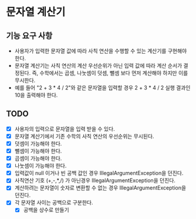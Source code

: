 # 문자열 계산기

## 기능 요구 사항
* 사용자가 입력한 문자열 값에 따라 사칙 연산을 수행할 수 있는 계산기를 구현해야 한다.
* 문자열 계산기는 사칙 연산의 계산 우선순위가 아닌 입력 값에 따라 계산 순서가 결정된다. 즉, 수학에서는 곱셈, 나눗셈이 덧셈, 뺄셈 보다 먼저 계산해야 하지만 이를 무시한다.
* 예를 들어 "2 + 3 * 4 / 2"와 같은 문자열을 입력할 경우 2 + 3 * 4 / 2 실행 결과인 10을 출력해야 한다.

## TODO
* [x] 사용자의 입력으로 문자열을 입력 받을 수 있다.
* [x] 문자열 계산기에서 기존 수학의 사칙 연산의 우선순위는 무시된다.
* [x] 덧셈이 가능해야 한다.
* [x] 뺄셈이 가능해야 한다.
* [x] 곱셈이 가능해야 한다.
* [x] 나눗셈이 가능해야 한다.
* [x] 입력값이 null 이거나 빈 공백 값인 경우 IllegalArgumentException을 던진다.
* [x] 사칙연산 기호 (+,-,*,/) 가 아닌경우 IllegalArgumentException을 던진다.
* [x] 계산하려는 문자열이 숫자로 변환할 수 없는 경우 IllegalArgumentException을 던진다.
* [x] 각 문자열 사이는 공백으로 구분한다.
  * [x] 공백을 상수로 만들기
